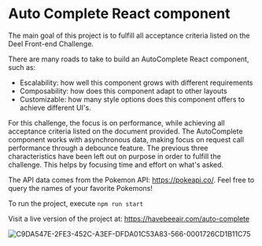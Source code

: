 # Auto Complete React component

The main goal of this project is to fulfill all acceptance criteria listed on the Deel Front-end Challenge.

There are many roads to take to build an AutoComplete React component, such as:

- Escalability: how well this component grows with different requirements
- Composability: how does this component adapt to other layouts
- Customizable: how many style options does this component offers to achieve different UI's.

For this challenge, the focus is on performance, while achieving all acceptance criteria listed on the document provided. The AutoComplete component works with asynchronous data, making focus on request call performance through a debounce feature. The previous three characteristics have been left out on purpose in order to fulfill the challenge. This helps by focusing time and effort on what's asked.

The API data comes from the Pokemon API: https://pokeapi.co/. Feel free to query the names of your favorite Pokemons!

To run the project, execute `npm run start`

Visit a live version of the project at: https://havebeeair.com/auto-complete

![C9DA547E-2FE3-452C-A3EF-DFDA01C53A83-566-0001726CD1B11C75](https://user-images.githubusercontent.com/5483911/186437647-ebba7015-393f-48a0-a94e-a73dce87dba5.gif)

